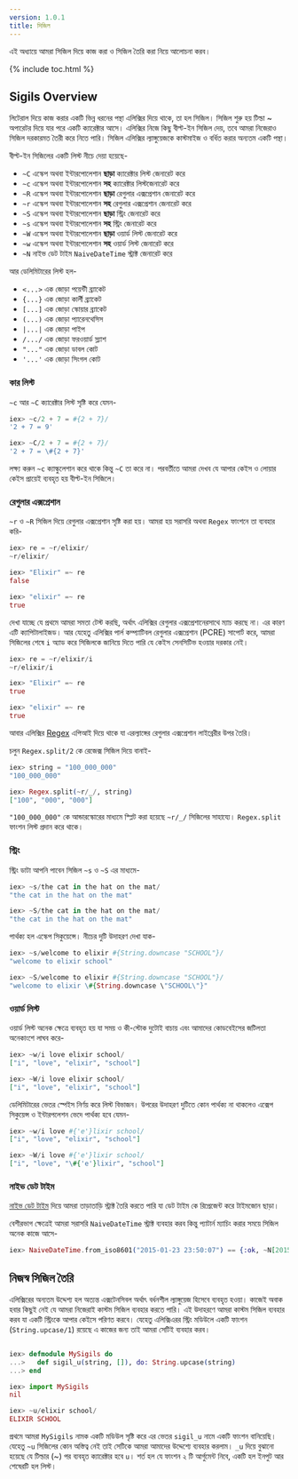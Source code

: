 ```yaml
---
version: 1.0.1
title: সিজিল 
---
```


এই অধ্যায়ে আমরা সিজিল দিয়ে কাজ করা ও সিজিল তৈরি করা নিয়ে আলোচনা করব। 

{% include toc.html %}

## Sigils Overview

লিটেরাল দিয়ে কাজ করার একটি ভিন্ন ধরনের পন্থা এলিক্সির দিয়ে থাকে, তা হল সিজিল। সিজিল শুরু হয় টিল্ডা ~ অপারেটর দিয়ে যার পরে একটি ক্যারেক্টার আসে। এলিক্সির নিজে কিছু বীল্ট-ইন সিজিল দেয়, তবে আমরা নিজেরাও সিজিল দরকারমত তৈরী করে নিতে পারি। সিজিল এলিক্সির ল্যাঙ্গুয়েজকে কাস্টমাইজ ও বর্ধিত করার অন্যতম একটি পন্থা।

বীল্ট-ইন সিজিলের একটি লিস্ট নীচে দেয়া হয়েছে- 

  - `~C` এস্কেপ অথবা ইন্টারপোলেশান **ছাড়া** ক্যারেক্টার লিস্ট জেনারেট করে
  - `~c` এস্কেপ অথবা ইন্টারপোলেশান **সহ** ক্যারেক্টার লিস্টজেনারেট করে
  - `~R` এস্কেপ অথবা ইন্টারপোলেশান **ছাড়া** রেগুলার এক্সপ্রেশান জেনারেট করে
  - `~r` এস্কেপ অথবা ইন্টারপোলেশান **সহ** রেগুলার এক্সপ্রেশান জেনারেট করে
  - `~S` এস্কেপ অথবা ইন্টারপোলেশান **ছাড়া** স্ট্রিং জেনারেট করে
  - `~s` এস্কেপ অথবা ইন্টারপোলেশান **সহ** স্ট্রিং জেনারেট করে
  - `~W` এস্কেপ অথবা ইন্টারপোলেশান **ছাড়া** ওয়ার্ড লিস্ট জেনারেট করে
  - `~w` এস্কেপ অথবা ইন্টারপোলেশান **সহ** ওয়ার্ড লিস্ট জেনারেট করে
  - `~N` নাইভ ডেট টাইম `NaiveDateTime` স্ট্রাক্ট জেনারেট করে

আর ডেলিমিটারের লিস্ট হল- 

  - `<...>` এক জোড়া পয়েন্টী ব্র্যাকেট
  - `{...}` এক জোড়া কার্লী ব্র্যাকেট
  - `[...]` এক জোড়া স্কোয়ার ব্র্যাকেট
  - `(...)` এক জোড়া প্যারেনথেসিস
  - `|...|` এক জোড়া পাইপ
  - `/.../` এক জোড়া ফরওয়ার্ড স্ল্যাশ
  - `"..."` এক জোড়া ডাবল কোট
  - `'...'` এক জোড়া সিংগল কোট

### কার লিস্ট 

`~c` আর `~C` ক্যারেক্টার লিস্ট সৃষ্টি করে যেমন-

```elixir
iex> ~c/2 + 7 = #{2 + 7}/
'2 + 7 = 9'

iex> ~C/2 + 7 = #{2 + 7}/
'2 + 7 = \#{2 + 7}'
```

লক্ষ্য করুন `~c` ক্যাল্কুলেশান করে থাকে কিন্তু  `~C` তা করে না। পরবর্তীতে আমরা দেখব যে আপার কেইস ও লোয়ার কেইস প্রায়েই ব্যবহৃত হয় বীল্ট-ইন সিজিলে।

### রেগুলার এক্সপ্রেশান 

`~r` ও `~R` সিজিল দিয়ে রেগুলার এক্সপ্রেশান সৃষ্টি করা হয়।  আমরা হয় সরাসরি অথবা  `Regex` ফাংশনে তা ব্যবহার করি-

```elixir
iex> re = ~r/elixir/
~r/elixir/

iex> "Elixir" =~ re
false

iex> "elixir" =~ re
true
```

দেখা যাচ্ছে যে প্রথমে আমরা সমতা টেস্ট করছি, অর্থাৎ এলিক্সির রেগুলার এক্সপ্রেশানেরসাথে ম্যাচ করছে না। এর কারণ এটি ক্যাপিটালাইজড। আর যেহেতু এলিক্সির পার্ল কম্প্যাটিবল রেগুলার এক্সপ্রেশান (PCRE) সাপোর্ট করে, আমরা সিজিলের শেষে `i` অ্যাড করে সিজিলকে জানিয়ে দিতে পারি যে কেইস সেনসিটিভ হওয়ার দরকার নেই। 

```elixir
iex> re = ~r/elixir/i
~r/elixir/i

iex> "Elixir" =~ re
true

iex> "elixir" =~ re
true
```

আবার এলিক্সির [Regex](https://hexdocs.pm/elixir/Regex.html) এপিআই দিয়ে থাকে যা এরল্যাঙ্গের রেগুলার এক্সপ্রেশান লাইব্রেরীর উপর তৈরি। 

চলুন `Regex.split/2` কে রেজেক্স সিজিল দিয়ে বানাই- 

```elixir
iex> string = "100_000_000"
"100_000_000"

iex> Regex.split(~r/_/, string)
["100", "000", "000"]
```

`"100_000_000"` কে আন্ডারস্কোরের মাধ্যমে স্প্লিট করা হয়েছে  `~r/_/` সিজিলের সাহায্যে। `Regex.split` ফাংশন লিস্ট প্রদান করে থাকে।

### স্ট্রিং 

স্ট্রিং ডাটা আপনি পাবেন সিজিল `~s` ও `~S` এর মাধ্যমে- 

```elixir
iex> ~s/the cat in the hat on the mat/
"the cat in the hat on the mat"

iex> ~S/the cat in the hat on the mat/
"the cat in the hat on the mat"
```

পার্থক্য হল এস্কেপ সিকুয়েন্সে। নীচের দুটি উদাহরণ দেখা যাক- 

```elixir
iex> ~s/welcome to elixir #{String.downcase "SCHOOL"}/
"welcome to elixir school"

iex> ~S/welcome to elixir #{String.downcase "SCHOOL"}/
"welcome to elixir \#{String.downcase \"SCHOOL\"}"
```

### ওয়ার্ড লিস্ট 

ওয়ার্ড লিস্ট অনেক ক্ষেত্রে ব্যবহৃত হয় যা সময় ও কী-স্টোক দুটোই বাচায় এবং আমাদের কোডবেইসের জটিলতা অনেকাংশে লাঘব করে- 

```elixir
iex> ~w/i love elixir school/
["i", "love", "elixir", "school"]

iex> ~W/i love elixir school/
["i", "love", "elixir", "school"]
```

ডেলিমিটারের ভেতর স্পেইস নির্ণয় করে লিস্ট বিভাজন। উপরের উদাহরণ দুটিতে কোন পার্থক্য না থাকলেও এক্সেপ সিকুয়েন্স ও ইন্টারপলেশন ভেদে পার্থক্য হবে যেমন- 

```elixir
iex> ~w/i love #{'e'}lixir school/
["i", "love", "elixir", "school"]

iex> ~W/i love #{'e'}lixir school/
["i", "love", "\#{'e'}lixir", "school"]
```

### নাইভ ডেট টাইম 

[নাইভ ডেট টাইম](https://hexdocs.pm/elixir/NaiveDateTime.html) দিয়ে আমরা তাড়াতাড়ি স্ট্রাক্ট তৈরি করতে পারি যা ডেট টাইম কে রিপ্রেজেন্ট করে টাইমজোন ছাড়া। 

বেশীরভাগ ক্ষেত্রেই আমরা সরাসরি `NaiveDateTime` স্ট্রাক্ট ব্যবহার করব কিন্তু প্যাটার্ন ম্যাচিং করার সময়ে সিজিল অনেক কাজে আসে- 

```elixir
iex> NaiveDateTime.from_iso8601("2015-01-23 23:50:07") == {:ok, ~N[2015-01-23 23:50:07]}
```

## নিজস্ব সিজিল তৈরি

এলিক্সিরের অন্যতম উদ্দেশ্য হল অত্যন্ত এক্সটেনসিবল অর্থাৎ বর্ধনশীল ল্যাঙ্গুয়েজ হিসেবে ব্যবহৃত হওয়া। কাজেই অবাক হবার কিছুই নেই যে আমরা নিজেরাই কাস্টম সিজিল ব্যবহার করতে পারি। এই উদাহরণে আমরা কাস্টম সিজিল ব্যবহার করব যা একটি স্ট্রিংকে আপার কেইসে পরিণত করবে। যেহেতু এলিক্সিএরর স্ট্রিং মডিউলে একটি ফাংশন (`String.upcase/1`) রয়েছে এ কাজের জন্য তাই আমরা সেটিই ব্যবহার করব। 

```elixir

iex> defmodule MySigils do
...>   def sigil_u(string, []), do: String.upcase(string)
...> end

iex> import MySigils
nil

iex> ~u/elixir school/
ELIXIR SCHOOL
```

প্রথমে আমরা `MySigils` নামক একটি মডিউল সৃষ্টি করে এর ভেতর `sigil_u` নামে একটি ফাংশন বানিয়েছি। যেহেতু `~u` সিজিলের কোন অস্তিত্ব নেই তাই সেটিকে আমরা আমাদের উদ্দেশ্যে ব্যবহার করলাম। `_u` দিয়ে বুঝানো হয়েছে যে টিল্ডার (~) পর ব্যবহৃত ক্যারেক্টার হবে `u`। শর্ত হল যে ফাংশন ২ টি আর্গুমেন্ট নিবে, একটি হল ইনপুট আর শেষেরটি হল লিস্ট। 

